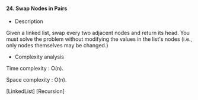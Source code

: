 #### 24. Swap Nodes in Pairs

* Description

Given a linked list, swap every two adjacent nodes and return its head. You must solve the problem without modifying the values in the list's nodes (i.e., only nodes themselves may be changed.)

* Complexity analysis

Time complexity : O(n).

Space complexity : O(n).

[LinkedList] [Recursion]
